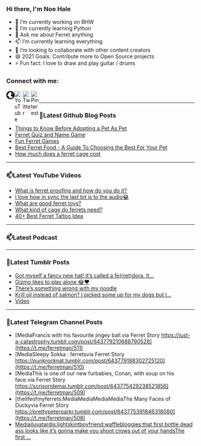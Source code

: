 ### Hi there, I'm Noe Hale

- 🔭 I’m currently working on BHW
- 🌱 I’m currently learning Python
- 💬 Ask me about Ferret anything
- 📫 I’m currently learning everything
- 🔭 I’m looking to collaborate with other content creators
- 😄 2021 Goals: Contribute more to Open Source projects
- ⚡ Fun fact: I love to draw and play guitar / drums

### Connect with me:

[<img align="left" alt="ferretvoice.com" width="22px" src="https://raw.githubusercontent.com/iconic/open-iconic/master/svg/globe.svg" />](https://ferretvoice.com)
[<img align="left" alt="YouTube" width="22px" src="https://cdn.jsdelivr.net/npm/simple-icons@v3/icons/youtube.svg" />](https://www.youtube.com/channel/UCk665XTfaMLVwFVWUmgnDiw)
[<img align="left" alt="Twitter" width="22px" src="https://cdn.jsdelivr.net/npm/simple-icons@v3/icons/twitter.svg" />](https://twitter.com/voiceferret)
[<img align="left" alt="Pinterest" width="22px" src="https://cdn.jsdelivr.net/npm/simple-icons@v3/icons/pinterest.svg" />](https://www.pinterest.com/voiceferret/)

<br />

---
### 🔭Latest Github Blog Posts
<!-- GITHUB:START -->
- [Things to Know Before Adopting a Pet As Pet](http://noehale.github.io/things-to-know-before-adopting-a-pet-as-pet/)
- [Ferret Quiz and Name Game](http://noehale.github.io/ferret-quiz/)
- [Fun Ferret Games](http://noehale.github.io/fun-ferret-games/)
- [Best Ferret Food - A Guide To Choosing the Best For Your Pet](http://noehale.github.io/best-ferret-food/)
- [How much does a ferret cage cost](http://noehale.github.io/how-much-does-a-ferret-cage-cost/)
<!-- GITHUB:END -->
---
### 📫Latest YouTube Videos

<!-- YOUTUBE:START -->
- [What is ferret proofing and how do you do it?](https://www.youtube.com/watch?v=81Syh_DJBQQ)
- [I love how in sync the last bit is to the audio😂](https://www.youtube.com/watch?v=WHBeGHwSlGY)
- [What are good ferret toys?](https://www.youtube.com/watch?v=tPxRilBzc0s)
- [What kind of cage do ferrets need?](https://www.youtube.com/watch?v=xzz6hC3sR5A)
- [40+ Best Ferret Tattoo Idea](https://www.youtube.com/watch?v=KIKqduR6Xcs)
<!-- YOUTUBE:END -->

---
### 📫Latest Podcast

<!-- PODCAST:START -->
<!-- PODCAST:END -->
---
### 📝Latest Tumblr Posts

<!-- TUMBLR:START -->
- [Got myself a fancy new hat! It’s called a fe(rret)dora. It...](https://come-forth-into-the-light.tumblr.com/post/643839620708220928)
- [Gizmo likes to play alone 😂❤️](https://come-forth-into-the-light.tumblr.com/post/643816949286109184)
- [There’s something wrong with my noodle](https://come-forth-into-the-light.tumblr.com/post/643771658295984128)
- [Krill oil instead of salmon? I picked some up for my dogs but I...](https://come-forth-into-the-light.tumblr.com/post/643748990984339456)
- [Video](https://come-forth-into-the-light.tumblr.com/post/643726310565347328)
<!-- TUMBLR:END -->
---
### 📝Latest Telegram Channel Posts

<!-- TELEGRAM:START -->
- [MediaFrancis with his favourite jingey ball.via Ferret Story https://just-a-catastrophy.tumblr.com/post/643779210688790528](https://t.me/ferretman/511)
- [MediaSleepy Sokka : ferretsvia Ferret Story https://punkrocknat.tumblr.com/post/643779188302725120](https://t.me/ferretman/510)
- [MediaThis is one of our new furbabies, Conan, with soup on his face.via Ferret Story https://scrisoridemai.tumblr.com/post/643775429238521856](https://t.me/ferretman/509)
- [thelifeofmyferrets:MediaMediaMediaMediaThe Many Faces of Duckyvia Ferret Story https://prettypeterparkr.tumblr.com/post/643775391846318080](https://t.me/ferretman/508)
- [Mediailuvatardis:lightskintboyfriend:wafflebloggies:that first bottle dead ass looks like it’s gonna make you shoot crows out of your handsThe first ...](https://t.me/ferretman/507)
<!-- TELEGRAM:END -->
